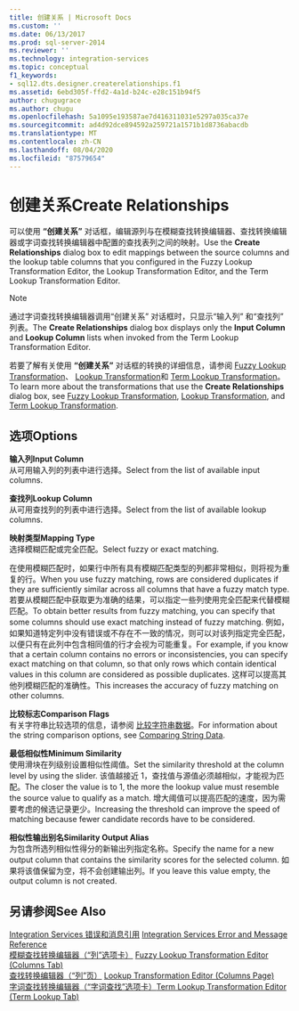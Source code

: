 ```yaml
---
title: 创建关系 | Microsoft Docs
ms.custom: ''
ms.date: 06/13/2017
ms.prod: sql-server-2014
ms.reviewer: ''
ms.technology: integration-services
ms.topic: conceptual
f1_keywords:
- sql12.dts.designer.createrelationships.f1
ms.assetid: 6ebd305f-ffd2-4a1d-b24c-e28c151b94f5
author: chugugrace
ms.author: chugu
ms.openlocfilehash: 5a1095e193587ae7d416311031e5297a035ca37e
ms.sourcegitcommit: ad4d92dce894592a259721a1571b1d8736abacdb
ms.translationtype: MT
ms.contentlocale: zh-CN
ms.lasthandoff: 08/04/2020
ms.locfileid: "87579654"
---
```

# <a name="create-relationships"></a><span data-ttu-id="47e75-102">创建关系</span><span class="sxs-lookup"><span data-stu-id="47e75-102">Create Relationships</span></span>
  <span data-ttu-id="47e75-103">可以使用 **“创建关系”** 对话框，编辑源列与在模糊查找转换编辑器、查找转换编辑器或字词查找转换编辑器中配置的查找表列之间的映射。</span><span class="sxs-lookup"><span data-stu-id="47e75-103">Use the **Create Relationships** dialog box to edit mappings between the source columns and the lookup table columns that you configured in the Fuzzy Lookup Transformation Editor, the Lookup Transformation Editor, and the Term Lookup Transformation Editor.</span></span>  
  
> [!NOTE]  
>  <span data-ttu-id="47e75-104">通过字词查找转换编辑器调用“创建关系”  对话框时，只显示“输入列”  和“查找列”  列表。</span><span class="sxs-lookup"><span data-stu-id="47e75-104">The **Create Relationships** dialog box displays only the **Input Column** and **Lookup Column** lists when invoked from the Term Lookup Transformation Editor.</span></span>  
  
 <span data-ttu-id="47e75-105">若要了解有关使用 **“创建关系”** 对话框的转换的详细信息，请参阅 [Fuzzy Lookup Transformation](lookup-transformation.md)、 [Lookup Transformation](lookup-transformation.md)和 [Term Lookup Transformation](term-lookup-transformation.md)。</span><span class="sxs-lookup"><span data-stu-id="47e75-105">To learn more about the transformations that use the **Create Relationships** dialog box, see [Fuzzy Lookup Transformation](lookup-transformation.md), [Lookup Transformation](lookup-transformation.md), and [Term Lookup Transformation](term-lookup-transformation.md).</span></span>  
  
## <a name="options"></a><span data-ttu-id="47e75-106">选项</span><span class="sxs-lookup"><span data-stu-id="47e75-106">Options</span></span>  
 <span data-ttu-id="47e75-107">**输入列**</span><span class="sxs-lookup"><span data-stu-id="47e75-107">**Input Column**</span></span>  
 <span data-ttu-id="47e75-108">从可用输入列的列表中进行选择。</span><span class="sxs-lookup"><span data-stu-id="47e75-108">Select from the list of available input columns.</span></span>  
  
 <span data-ttu-id="47e75-109">**查找列**</span><span class="sxs-lookup"><span data-stu-id="47e75-109">**Lookup Column**</span></span>  
 <span data-ttu-id="47e75-110">从可用查找列的列表中进行选择。</span><span class="sxs-lookup"><span data-stu-id="47e75-110">Select from the list of available lookup columns.</span></span>  
  
 <span data-ttu-id="47e75-111">**映射类型**</span><span class="sxs-lookup"><span data-stu-id="47e75-111">**Mapping Type**</span></span>  
 <span data-ttu-id="47e75-112">选择模糊匹配或完全匹配。</span><span class="sxs-lookup"><span data-stu-id="47e75-112">Select fuzzy or exact matching.</span></span>  
  
 <span data-ttu-id="47e75-113">在使用模糊匹配时，如果行中所有具有模糊匹配类型的列都非常相似，则将视为重复的行。</span><span class="sxs-lookup"><span data-stu-id="47e75-113">When you use fuzzy matching, rows are considered duplicates if they are sufficiently similar across all columns that have a fuzzy match type.</span></span> <span data-ttu-id="47e75-114">若要从模糊匹配中获取更为准确的结果，可以指定一些列使用完全匹配来代替模糊匹配。</span><span class="sxs-lookup"><span data-stu-id="47e75-114">To obtain better results from fuzzy matching, you can specify that some columns should use exact matching instead of fuzzy matching.</span></span> <span data-ttu-id="47e75-115">例如，如果知道特定列中没有错误或不存在不一致的情况，则可以对该列指定完全匹配，以便只有在此列中包含相同值的行才会视为可能重复。</span><span class="sxs-lookup"><span data-stu-id="47e75-115">For example, if you know that a certain column contains no errors or inconsistencies, you can specify exact matching on that column, so that only rows which contain identical values in this column are considered as possible duplicates.</span></span> <span data-ttu-id="47e75-116">这样可以提高其他列模糊匹配的准确性。</span><span class="sxs-lookup"><span data-stu-id="47e75-116">This increases the accuracy of fuzzy matching on other columns.</span></span>  
  
 <span data-ttu-id="47e75-117">**比较标志**</span><span class="sxs-lookup"><span data-stu-id="47e75-117">**Comparison Flags**</span></span>  
 <span data-ttu-id="47e75-118">有关字符串比较选项的信息，请参阅 [比较字符串数据](../comparing-string-data.md)。</span><span class="sxs-lookup"><span data-stu-id="47e75-118">For information about the string comparison options, see [Comparing String Data](../comparing-string-data.md).</span></span>  
  
 <span data-ttu-id="47e75-119">**最低相似性**</span><span class="sxs-lookup"><span data-stu-id="47e75-119">**Minimum Similarity**</span></span>  
 <span data-ttu-id="47e75-120">使用滑块在列级别设置相似性阈值。</span><span class="sxs-lookup"><span data-stu-id="47e75-120">Set the similarity threshold at the column level by using the slider.</span></span> <span data-ttu-id="47e75-121">该值越接近 1，查找值与源值必须越相似，才能视为匹配。</span><span class="sxs-lookup"><span data-stu-id="47e75-121">The closer the value is to 1, the more the lookup value must resemble the source value to qualify as a match.</span></span> <span data-ttu-id="47e75-122">增大阈值可以提高匹配的速度，因为需要考虑的候选记录更少。</span><span class="sxs-lookup"><span data-stu-id="47e75-122">Increasing the threshold can improve the speed of matching because fewer candidate records have to be considered.</span></span>  
  
 <span data-ttu-id="47e75-123">**相似性输出别名**</span><span class="sxs-lookup"><span data-stu-id="47e75-123">**Similarity Output Alias**</span></span>  
 <span data-ttu-id="47e75-124">为包含所选列相似性得分的新输出列指定名称。</span><span class="sxs-lookup"><span data-stu-id="47e75-124">Specify the name for a new output column that contains the similarity scores for the selected column.</span></span> <span data-ttu-id="47e75-125">如果将该值保留为空，将不会创建输出列。</span><span class="sxs-lookup"><span data-stu-id="47e75-125">If you leave this value empty, the output column is not created.</span></span>  
  
## <a name="see-also"></a><span data-ttu-id="47e75-126">另请参阅</span><span class="sxs-lookup"><span data-stu-id="47e75-126">See Also</span></span>  
 <span data-ttu-id="47e75-127">[Integration Services 错误和消息引用](../../integration-services-error-and-message-reference.md) </span><span class="sxs-lookup"><span data-stu-id="47e75-127">[Integration Services Error and Message Reference](../../integration-services-error-and-message-reference.md) </span></span>  
 <span data-ttu-id="47e75-128">[模糊查找转换编辑器（“列”选项卡）](../../fuzzy-lookup-transformation-editor-columns-tab.md) </span><span class="sxs-lookup"><span data-stu-id="47e75-128">[Fuzzy Lookup Transformation Editor &#40;Columns Tab&#41;](../../fuzzy-lookup-transformation-editor-columns-tab.md) </span></span>  
 <span data-ttu-id="47e75-129">[查找转换编辑器（“列”页）](../../lookup-transformation-editor-columns-page.md) </span><span class="sxs-lookup"><span data-stu-id="47e75-129">[Lookup Transformation Editor &#40;Columns Page&#41;](../../lookup-transformation-editor-columns-page.md) </span></span>  
 [<span data-ttu-id="47e75-130">字词查找转换编辑器（“字词查找”选项卡）</span><span class="sxs-lookup"><span data-stu-id="47e75-130">Term Lookup Transformation Editor &#40;Term Lookup Tab&#41;</span></span>](../../term-lookup-transformation-editor-term-lookup-tab.md)  
  
  
